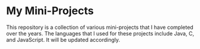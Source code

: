 # My Mini-Projects
This repository is a collection of various mini-projects that I have completed over the years. The languages that I used for these projects include Java, C, and JavaScript. It will be updated accordingly.
